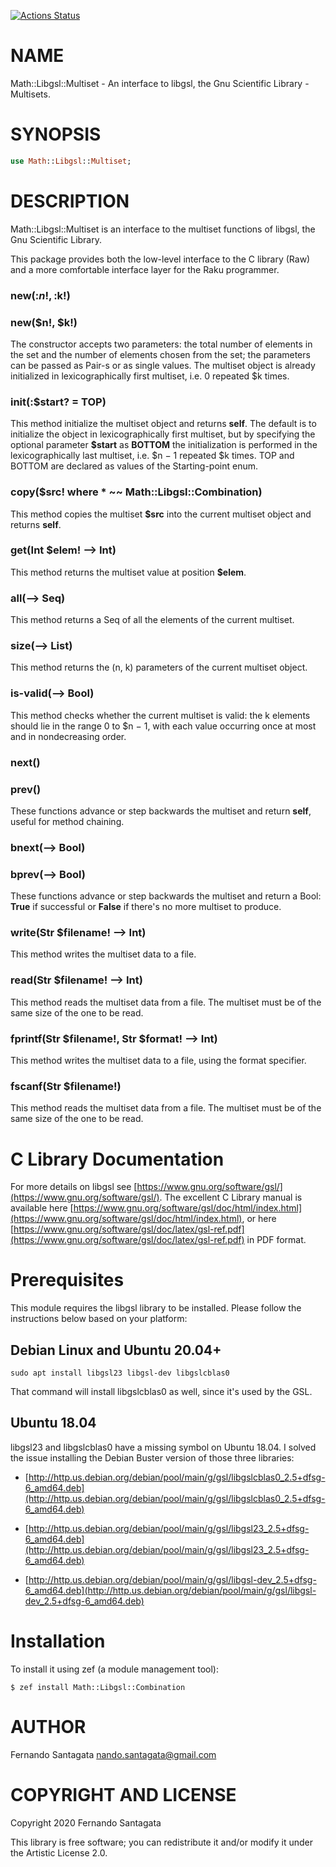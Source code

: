 [![Actions Status](https://github.com/frithnanth/raku-Math-Libgsl-Multiset/workflows/test/badge.svg)](https://github.com/frithnanth/raku-Math-Libgsl-Multiset/actions)

NAME
====

Math::Libgsl::Multiset - An interface to libgsl, the Gnu Scientific Library - Multisets.

SYNOPSIS
========

```raku
use Math::Libgsl::Multiset;
```

DESCRIPTION
===========

Math::Libgsl::Multiset is an interface to the multiset functions of libgsl, the Gnu Scientific Library.

This package provides both the low-level interface to the C library (Raw) and a more comfortable interface layer for the Raku programmer.

### new(:$n!, :$k!)

### new($n!, $k!)

The constructor accepts two parameters: the total number of elements in the set and the number of elements chosen from the set; the parameters can be passed as Pair-s or as single values. The multiset object is already initialized in lexicographically first multiset, i.e. 0 repeated $k times.

### init(:$start? = TOP)

This method initialize the multiset object and returns **self**. The default is to initialize the object in lexicographically first multiset, but by specifying the optional parameter **$start** as **BOTTOM** the initialization is performed in the lexicographically last multiset, i.e. $n − 1 repeated $k times. TOP and BOTTOM are declared as values of the Starting-point enum.

### copy($src! where * ~~ Math::Libgsl::Combination)

This method copies the multiset **$src** into the current multiset object and returns **self**.

### get(Int $elem! --> Int)

This method returns the multiset value at position **$elem**.

### all(--> Seq)

This method returns a Seq of all the elements of the current multiset.

### size(--> List)

This method returns the (n, k) parameters of the current multiset object.

### is-valid(--> Bool)

This method checks whether the current multiset is valid: the k elements should lie in the range 0 to $n − 1, with each value occurring once at most and in nondecreasing order.

### next()

### prev()

These functions advance or step backwards the multiset and return **self**, useful for method chaining.

### bnext(--> Bool)

### bprev(--> Bool)

These functions advance or step backwards the multiset and return a Bool: **True** if successful or **False** if there's no more multiset to produce.

### write(Str $filename! --> Int)

This method writes the multiset data to a file.

### read(Str $filename! --> Int)

This method reads the multiset data from a file. The multiset must be of the same size of the one to be read.

### fprintf(Str $filename!, Str $format! --> Int)

This method writes the multiset data to a file, using the format specifier.

### fscanf(Str $filename!)

This method reads the multiset data from a file. The multiset must be of the same size of the one to be read.

C Library Documentation
=======================

For more details on libgsl see [https://www.gnu.org/software/gsl/](https://www.gnu.org/software/gsl/). The excellent C Library manual is available here [https://www.gnu.org/software/gsl/doc/html/index.html](https://www.gnu.org/software/gsl/doc/html/index.html), or here [https://www.gnu.org/software/gsl/doc/latex/gsl-ref.pdf](https://www.gnu.org/software/gsl/doc/latex/gsl-ref.pdf) in PDF format.

Prerequisites
=============

This module requires the libgsl library to be installed. Please follow the instructions below based on your platform:

Debian Linux and Ubuntu 20.04+
------------------------------

    sudo apt install libgsl23 libgsl-dev libgslcblas0

That command will install libgslcblas0 as well, since it's used by the GSL.

Ubuntu 18.04
------------

libgsl23 and libgslcblas0 have a missing symbol on Ubuntu 18.04. I solved the issue installing the Debian Buster version of those three libraries:

  * [http://http.us.debian.org/debian/pool/main/g/gsl/libgslcblas0_2.5+dfsg-6_amd64.deb](http://http.us.debian.org/debian/pool/main/g/gsl/libgslcblas0_2.5+dfsg-6_amd64.deb)

  * [http://http.us.debian.org/debian/pool/main/g/gsl/libgsl23_2.5+dfsg-6_amd64.deb](http://http.us.debian.org/debian/pool/main/g/gsl/libgsl23_2.5+dfsg-6_amd64.deb)

  * [http://http.us.debian.org/debian/pool/main/g/gsl/libgsl-dev_2.5+dfsg-6_amd64.deb](http://http.us.debian.org/debian/pool/main/g/gsl/libgsl-dev_2.5+dfsg-6_amd64.deb)

Installation
============

To install it using zef (a module management tool):

    $ zef install Math::Libgsl::Combination

AUTHOR
======

Fernando Santagata <nando.santagata@gmail.com>

COPYRIGHT AND LICENSE
=====================

Copyright 2020 Fernando Santagata

This library is free software; you can redistribute it and/or modify it under the Artistic License 2.0.

